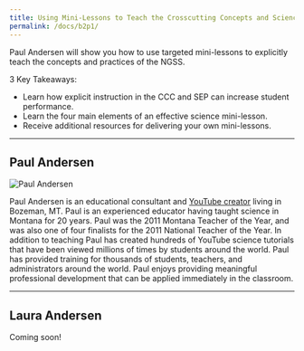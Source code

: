 ```yaml
---
title: Using Mini-Lessons to Teach the Crosscutting Concepts and Science and Engineering Practices
permalink: /docs/b2p1/
---
```


Paul Andersen will show you how to use targeted mini-lessons to explicitly teach the concepts and practices of the NGSS.

3 Key Takeaways: 

- Learn how explicit instruction in the CCC and SEP can increase student performance.  
- Learn the four main elements of an effective science mini-lesson.
- Receive additional resources for delivering your own mini-lessons.

***

## Paul Andersen

![Paul Andersen](../images/paul.jpg)

Paul Andersen is an educational consultant and [YouTube creator](https://www.bozemanscience.com/) living in Bozeman, MT. Paul is an experienced educator having taught science in Montana for 20 years. Paul was the 2011 Montana Teacher of the Year, and was also one of four finalists for the 2011 National Teacher of the Year. In addition to teaching Paul has created hundreds of YouTube science tutorials that have been viewed millions of times by students around the world. Paul has provided training for thousands of students, teachers, and administrators around the world. Paul enjoys providing meaningful professional development that can be applied immediately in the classroom. 

***

## Laura Andersen

Coming soon!